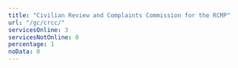 ```yaml
---
title: "Civilian Review and Complaints Commission for the RCMP"
url: "/gc/crcc/"
servicesOnline: 3
servicesNotOnline: 0
percentage: 1
noData: 0
---
```

